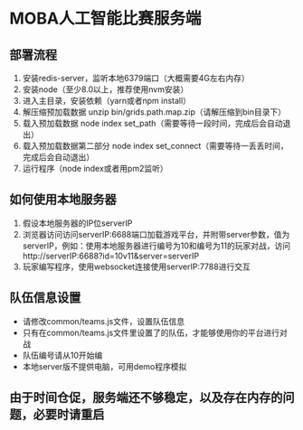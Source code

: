 # MOBA人工智能比赛服务端

## 部署流程

1. 安装redis-server，监听本地6379端口（大概需要4G左右内存）
2. 安装node（至少8.0以上，推荐使用nvm安装）
3. 进入主目录，安装依赖（yarn或者npm install）
4. 解压缩预加载数据 unzip bin/grids.path.map.zip（请解压缩到bin目录下）
5. 载入预加载数据 node index set_path（需要等待一段时间，完成后会自动退出）
6. 载入预加载数据第二部分 node index set_connect（需要等待一丢丢时间，完成后会自动退出）
7. 运行程序（node index或者用pm2监听）

## 如何使用本地服务器

1. 假设本地服务器的IP位serverIP
2. 浏览器访问访问serverIP:6688端口加载游戏平台，并附带server参数，值为serverIP，例如：使用本地服务器进行编号为10和编号为11的玩家对战，访问http://serverIP:6688?id=10v11&server=serverIP
3. 玩家编写程序，使用websocket连接使用serverIP:7788进行交互

## 队伍信息设置

- 请修改common/teams.js文件，设置队伍信息
- 只有在common/teams.js文件里设置了的队伍，才能够使用你的平台进行对战
- 队伍编号请从10开始编
- 本地server版不提供电脑，可用demo程序模拟

## 由于时间仓促，服务端还不够稳定，以及存在内存的问题，必要时请重启
